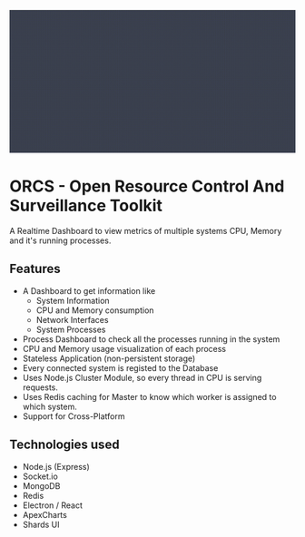 ![banner](https://raw.githubusercontent.com/shreyasssk/image-reference/master/orcs.gif)

# ORCS - Open Resource Control And Surveillance Toolkit

A Realtime Dashboard to view metrics of multiple systems CPU, Memory and it's running processes.

## Features

- A Dashboard to get information like
  - System Information
  - CPU and Memory consumption
  - Network Interfaces
  - System Processes
- Process Dashboard to check all the processes running in the system
- CPU and Memory usage visualization of each process
- Stateless Application (non-persistent storage)
- Every connected system is registed to the Database
- Uses Node.js Cluster Module, so every thread in CPU is serving requests.
- Uses Redis caching for Master to know which worker is assigned to which system.
- Support for Cross-Platform

## Technologies used

- Node.js (Express)
- Socket.io
- MongoDB
- Redis
- Electron / React
- ApexCharts
- Shards UI
